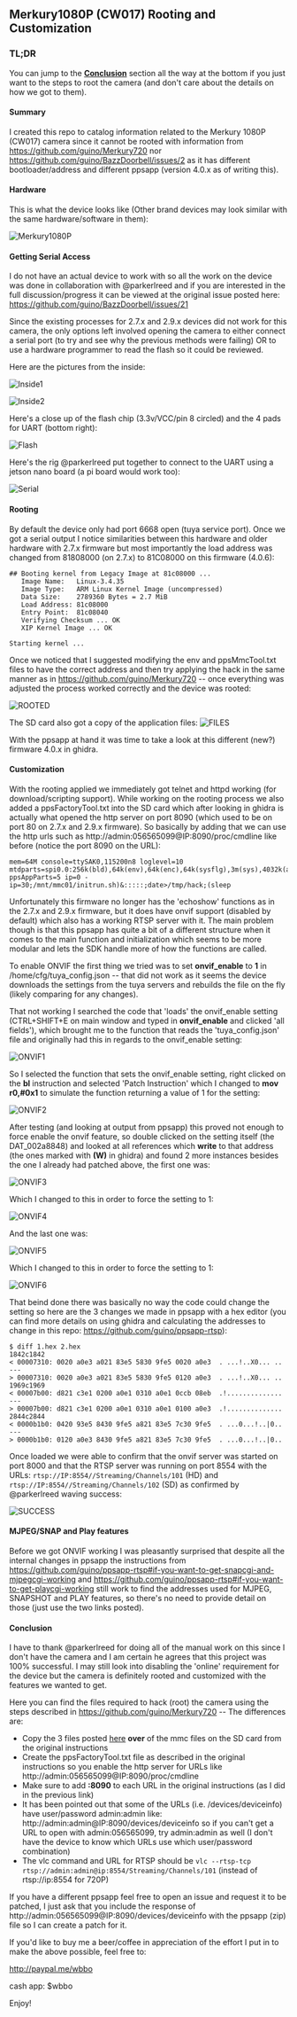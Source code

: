 ## Merkury1080P (CW017) Rooting and Customization

### TL;DR

You can jump to the **[Conclusion](https://github.com/guino/Merkury1080P#conclusion)** section all the way at the bottom if you just want to the steps to root the camera (and don't care about the details on how we got to them).

#### Summary

I created this repo to catalog information related to the Merkury 1080P (CW017) camera since it cannot be rooted with information from https://github.com/guino/Merkury720 nor https://github.com/guino/BazzDoorbell/issues/2 as it has different bootloader/address and different ppsapp (version 4.0.x as of writing this).

#### Hardware

This is what the device looks like (Other brand devices may look similar with the same hardware/software in them):

![Merkury1080P](https://raw.githubusercontent.com/guino/Merkury1080P/main/img/cw017.jpg)

#### Getting Serial Access

I do not have an actual device to work with so all the work on the device was done in collaboration with @parkerlreed and if you are interested in the full discussion/progress it can be viewed at the original issue posted here: https://github.com/guino/BazzDoorbell/issues/21

Since the existing processes for 2.7.x and 2.9.x devices did not work for this camera, the only options left involved opening the camera to either connect a serial port (to try and see why the previous methods were failing) OR to use a hardware programmer to read the flash so it could be reviewed.

Here are the pictures from the inside:

![Inside1](https://user-images.githubusercontent.com/841440/107162854-eb9ca800-6973-11eb-97fc-4dedb2363854.jpg)

![Inside2](https://user-images.githubusercontent.com/841440/107163325-f7d63480-6976-11eb-90f5-620c92721cfb.jpg)

Here's a close up of the flash chip (3.3v/VCC/pin 8 circled) and the 4 pads for UART (bottom right):

![Flash](https://user-images.githubusercontent.com/4961810/107163562-23a5ea00-6978-11eb-9f2f-9f7b5ca0d73e.jpeg)

Here's the rig @parkerlreed put together to connect to the UART using a jetson nano board (a pi board would work too):

![Serial](https://user-images.githubusercontent.com/841440/107467503-25b4a800-6b34-11eb-81ab-b5abdaa37489.jpg)

#### Rooting

By default the device only had port 6668 open (tuya service port). Once we got a serial output I notice similarities between this hardware and older hardware with 2.7.x firmware but most importantly the load address was changed from 81808000 (on 2.7.x) to 81C08000 on this firmware (4.0.6):

```
## Booting kernel from Legacy Image at 81c08000 ...
   Image Name:   Linux-3.4.35
   Image Type:   ARM Linux Kernel Image (uncompressed)
   Data Size:    2789360 Bytes = 2.7 MiB
   Load Address: 81c08000
   Entry Point:  81c08040
   Verifying Checksum ... OK
   XIP Kernel Image ... OK

Starting kernel ...
```

Once we noticed that I suggested modifying the env and ppsMmcTool.txt files to have the correct address and then try applying the hack in the same manner as in https://github.com/guino/Merkury720 -- once everything was adjusted the process worked correctly and the device was rooted:

![ROOTED](https://user-images.githubusercontent.com/841440/107464107-8b516600-6b2d-11eb-8c76-2b5bf2e54b3c.png)

The SD card also got a copy of the application files: 
![FILES](https://user-images.githubusercontent.com/841440/107462873-0e24f180-6b2b-11eb-9b21-b5336aae932b.png)

With the ppsapp at hand it was time to take a look at this different (new?) firmware 4.0.x in ghidra.

#### Customization

With the rooting applied we immediately got telnet and httpd working (for download/scripting support). While working on the rooting process we also added a ppsFactoryTool.txt into the SD card which after looking in ghidra is actually what opened the http server on port 8090 (which used to be on port 80 on 2.7.x and 2.9.x firmware). So basically by adding that we can use the http urls such as http://admin:056565099@IP:8090/proc/cmdline like before (notice the port 8090 on the URL):

```
mem=64M console=ttySAK0,115200n8 loglevel=10 mtdparts=spi0.0:256k(bld),64k(env),64k(enc),64k(sysflg),3m(sys),4032k(app),640k(cfg) ppsAppParts=5 ip=0 - ip=30;/mnt/mmc01/initrun.sh)&:::::;date>/tmp/hack;(sleep
```

Unfortunately this firmware no longer has the 'echoshow' functions as in the 2.7.x and 2.9.x firmware, but it does have onvif support (disabled by default) which also has a working RTSP server with it. The main problem though is that this ppsapp has quite a bit of a different structure when it comes to the main function and initialization which seems to be more modular and lets the SDK handle more of how the functions are called.

To enable ONVIF the first thing we tried was to set **onvif_enable** to **1** in /home/cfg/tuya_config.json -- that did not work as it seems the device downloads the settings from the tuya servers and rebuilds the file on the fly (likely comparing for any changes).

That not working I searched the code that 'loads' the onvif_enable setting (CTRL+SHIFT+E on main window and typed in **onvif_enable** and clicked 'all fields'), which brought me to the function that reads the 'tuya_config.json' file and originally had this in regards to the onvif_enable setting:

![ONVIF1](https://raw.githubusercontent.com/guino/Merkury1080P/main/img/onvif_enable1.png)

So I selected the function that sets the onvif_enable setting, right clicked on the **bl** instruction and selected 'Patch Instruction' which I changed to **mov r0,#0x1** to simulate the function returning a value of 1 for the setting:

![ONVIF2](https://raw.githubusercontent.com/guino/Merkury1080P/main/img/onvif_enable2.png)

After testing (and looking at output from ppsapp) this proved not enough to force enable the onvif feature, so double clicked on the setting itself (the DAT_002a8848) and looked at all references which **write** to that address (the ones marked with **(W)** in ghidra) and found 2 more instances besides the one I already had patched above, the first one was:

![ONVIF3](https://raw.githubusercontent.com/guino/Merkury1080P/main/img/onvif_enable3.png)

Which I changed to this in order to force the setting to 1:

![ONVIF4](https://raw.githubusercontent.com/guino/Merkury1080P/main/img/onvif_enable4.png)

And the last one was:

![ONVIF5](https://raw.githubusercontent.com/guino/Merkury1080P/main/img/onvif_enable5.png)

Which I changed to this in order to force the setting to 1:

![ONVIF6](https://raw.githubusercontent.com/guino/Merkury1080P/main/img/onvif_enable6.png)

That beind done there was basically no way the code could change the setting so here are the 3 changes we made in ppsapp with a hex editor (you can find more details on using ghidra and calculating the addresses to change in this repo: https://github.com/guino/ppsapp-rtsp):

```
$ diff 1.hex 2.hex 
1842c1842
< 00007310: 0020 a0e3 a021 83e5 5830 9fe5 0020 a0e3  . ...!..X0... ..
---
> 00007310: 0020 a0e3 a021 83e5 5830 9fe5 0120 a0e3  . ...!..X0... ..
1969c1969
< 00007b00: d821 c3e1 0200 a0e1 0310 a0e1 0ccb 08eb  .!..............
---
> 00007b00: d821 c3e1 0200 a0e1 0310 a0e1 0100 a0e3  .!..............
2844c2844
< 0000b1b0: 0420 93e5 8430 9fe5 a821 83e5 7c30 9fe5  . ...0...!..|0..
---
> 0000b1b0: 0120 a0e3 8430 9fe5 a821 83e5 7c30 9fe5  . ...0...!..|0..
```

 Once loaded we were able to confirm that the onvif server was started on port 8000 and that the RTSP server was running on port 8554 with the URLs: `rtsp://IP:8554//Streaming/Channels/101` (HD) and `rtsp://IP:8554//Streaming/Channels/102` (SD) as confirmed by @parkerlreed waving success:

![SUCCESS](https://user-images.githubusercontent.com/841440/108290352-354c7600-715e-11eb-98ae-f24d3b7f0206.png)

#### MJPEG/SNAP and Play features

Before we got ONVIF working I was pleasantly surprised that despite all the internal changes in ppsapp the instructions from https://github.com/guino/ppsapp-rtsp#if-you-want-to-get-snapcgi-and-mjpegcgi-working and https://github.com/guino/ppsapp-rtsp#if-you-want-to-get-playcgi-working still work to find the addresses used for MJPEG, SNAPSHOT and PLAY features, so there's no need to provide detail on those (just use the two links posted).

#### Conclusion

I have to thank @parkerlreed for doing all of the manual work on this since I don't have the camera and I am certain he agrees that this project was 100% successful. I may still look into disabling the 'online' requirement for the device but the camera is definitely rooted and customized with the features we wanted to get.

Here you can find the files required to hack (root) the camera using the steps described in https://github.com/guino/Merkury720 -- The differences are:
* Copy the 3 files posted [here](https://github.com/guino/Merkury1080P/tree/main/mmc) **over** of the mmc files on the SD card from the original instructions
* Create the ppsFactoryTool.txt file as described in the original instructions so you enable the http server for URLs like http://admin:056565099@IP:8090/proc/cmdline
* Make sure to add **:8090** to each URL in the original instructions (as I did in the previous link)
* It has been pointed out that some of the URLs (i.e. /devices/deviceinfo) have user/password admin:admin like: http://admin:admin@IP:8090/devices/deviceinfo so if you can't get a URL to open with admin:056565099, try admin:admin as well (I don't have the device to know which URLs use which user/password combination)
* The vlc command and URL for RTSP should be ```vlc --rtsp-tcp rtsp://admin:admin@ip:8554/Streaming/Channels/101``` (instead of rtsp://ip:8554 for 720P)

If you have a different ppsapp feel free to open an issue and request it to be patched, I just ask that you include the response of http://admin:056565099@IP:8090/devices/deviceinfo with the ppsapp (zip) file so I can create a patch for it.

If you'd like to buy me a beer/coffee in appreciation of the effort I put in to make the above possible, feel free to:

http://paypal.me/wbbo

cash app: $wbbo

Enjoy!
